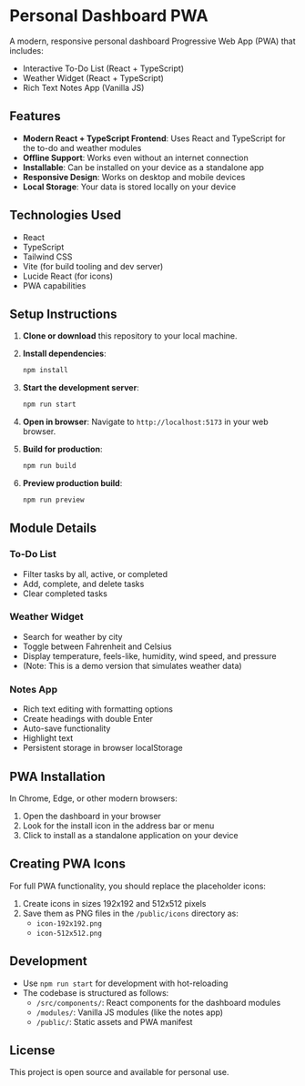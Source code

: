 # Personal Dashboard PWA

A modern, responsive personal dashboard Progressive Web App (PWA) that includes:
- Interactive To-Do List (React + TypeScript)
- Weather Widget (React + TypeScript)
- Rich Text Notes App (Vanilla JS)

## Features

- **Modern React + TypeScript Frontend**: Uses React and TypeScript for the to-do and weather modules
- **Offline Support**: Works even without an internet connection
- **Installable**: Can be installed on your device as a standalone app
- **Responsive Design**: Works on desktop and mobile devices
- **Local Storage**: Your data is stored locally on your device

## Technologies Used

- React
- TypeScript
- Tailwind CSS
- Vite (for build tooling and dev server)
- Lucide React (for icons)
- PWA capabilities

## Setup Instructions

1. **Clone or download** this repository to your local machine.

2. **Install dependencies**:
   ```bash
   npm install
   ```

3. **Start the development server**:
   ```bash
   npm run start
   ```

4. **Open in browser**: Navigate to `http://localhost:5173` in your web browser.

5. **Build for production**:
   ```bash
   npm run build
   ```

6. **Preview production build**:
   ```bash
   npm run preview
   ```

## Module Details

### To-Do List
- Filter tasks by all, active, or completed
- Add, complete, and delete tasks
- Clear completed tasks

### Weather Widget
- Search for weather by city
- Toggle between Fahrenheit and Celsius
- Display temperature, feels-like, humidity, wind speed, and pressure
- (Note: This is a demo version that simulates weather data)

### Notes App
- Rich text editing with formatting options
- Create headings with double Enter
- Auto-save functionality
- Highlight text
- Persistent storage in browser localStorage

## PWA Installation

In Chrome, Edge, or other modern browsers:
1. Open the dashboard in your browser
2. Look for the install icon in the address bar or menu
3. Click to install as a standalone application on your device

## Creating PWA Icons

For full PWA functionality, you should replace the placeholder icons:

1. Create icons in sizes 192x192 and 512x512 pixels
2. Save them as PNG files in the `/public/icons` directory as:
   - `icon-192x192.png`
   - `icon-512x512.png`

## Development

- Use `npm run start` for development with hot-reloading
- The codebase is structured as follows:
  - `/src/components/`: React components for the dashboard modules
  - `/modules/`: Vanilla JS modules (like the notes app)
  - `/public/`: Static assets and PWA manifest

## License

This project is open source and available for personal use.